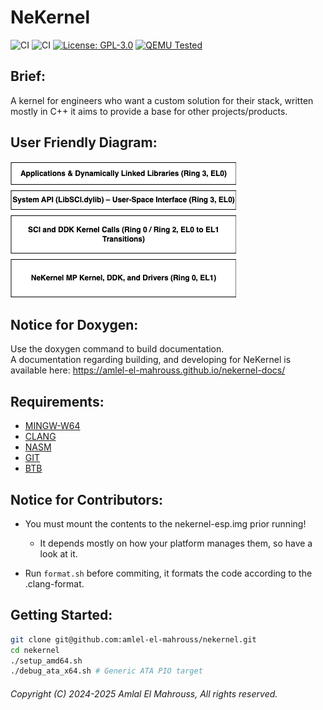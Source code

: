 <!-- Read Me of NeKernel -->

# NeKernel

![CI](https://github.com/amlel-el-mahrouss/nekernel/actions/workflows/boot-pio.yml/badge.svg)
![CI](https://github.com/amlel-el-mahrouss/nekernel/actions/workflows/kernel-ahci.yml/badge.svg)
[![License: GPL-3.0](https://img.shields.io/badge/license-GPL--3.0-blue.svg)](LICENSE)
[![QEMU Tested](https://img.shields.io/badge/QEMU-Tested-success)](#)

## Brief:

A kernel for engineers who want a custom solution for their stack, written mostly in C++ it aims to provide a base for other projects/products.

## User Friendly Diagram:

![Diagram](docs/svg/OS_DESIGN.png)

## Notice for Doxygen:

Use the doxygen command to build documentation.
<br/>
A documentation regarding building, and developing for NeKernel is available here: https://amlel-el-mahrouss.github.io/nekernel-docs/

## Requirements:

- [MINGW-W64](https://www.mingw-w64.org/)
- [CLANG](https://clang.llvm.org/)
- [NASM](https://nasm.us/)
- [GIT](https://git-scm.com/)
- [BTB](https://github.com/amlel-el-mahrouss/btb)

## Notice for Contributors:

- You must mount the contents to the nekernel-esp.img prior running!
    - It depends mostly on how your platform manages them, so have a look at it.

- Run `format.sh` before commiting, it formats the code according to the .clang-format.

## Getting Started:

```sh
git clone git@github.com:amlel-el-mahrouss/nekernel.git
cd nekernel
./setup_amd64.sh
./debug_ata_x64.sh # Generic ATA PIO target
```

###### Copyright (C) 2024-2025 Amlal El Mahrouss, All rights reserved.
